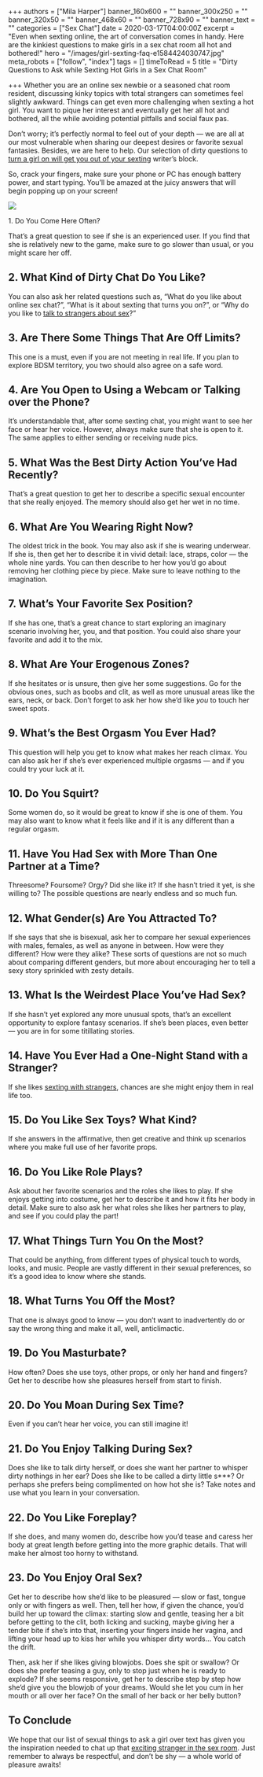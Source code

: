 +++
authors = ["Mila Harper"]
banner_160x600 = ""
banner_300x250 = ""
banner_320x50 = ""
banner_468x60 = ""
banner_728x90 = ""
banner_text = ""
categories = ["Sex Chat"]
date = 2020-03-17T04:00:00Z
excerpt = "Even when sexting online, the art of conversation comes in handy. Here are the kinkiest questions to make girls in a sex chat room all hot and bothered!"
hero = "/images/girl-sexting-faq-e1584424030747.jpg"
meta_robots = ["follow", "index"]
tags = []
timeToRead = 5
title = "Dirty Questions to Ask while Sexting Hot Girls in a Sex Chat Room"

+++
Whether you are an online sex newbie or a seasoned chat room resident, discussing kinky topics with total strangers can sometimes feel slightly awkward. Things can get even more challenging when sexting a hot girl. You want to pique her interest and eventually get her all hot and bothered, all the while avoiding potential pitfalls and social faux pas.

Don’t worry; it’s perfectly normal to feel out of your depth — we are all at our most vulnerable when sharing our deepest desires or favorite sexual fantasies. Besides, we are here to help. Our selection of dirty questions to [turn a girl on will get you out of your sexting](https://isexychat.com/blog/how-to-get-a-girl-wet-with-sexting/) writer’s block.

So, crack your fingers, make sure your phone or PC has enough battery power, and start typing. You’ll be amazed at the juicy answers that will begin popping up on your screen!

![](https://isexychat.com/blog/wp-content/uploads/2020/03/girl-using-sex-chatroom-e1584426308318-1024x640.jpg)

1\. Do You Come Here Often?

That’s a great question to see if she is an experienced user. If you find that she is relatively new to the game, make sure to go slower than usual, or you might scare her off.

## 2. What Kind of Dirty Chat Do You Like?

You can also ask her related questions such as, “What do you like about online sex chat?”, “What is it about sexting that turns you on?”, or “Why do you like to [talk to strangers about sex](https://isexychat.com/blog/key-tips-for-having-cybersex-with-strangers/)?”

## 3. Are There Some Things That Are Off Limits?

This one is a must, even if you are not meeting in real life. If you plan to explore BDSM territory, you two should also agree on a safe word.

## 4. Are You Open to Using a Webcam or Talking over the Phone?

It’s understandable that, after some sexting chat, you might want to see her face or hear her voice. However, always make sure that she is open to it. The same applies to either sending or receiving nude pics.

## 5. What Was the Best Dirty Action You’ve Had Recently?

That’s a great question to get her to describe a specific sexual encounter that she really enjoyed. The memory should also get her wet in no time.

## 6. What Are You Wearing Right Now?

The oldest trick in the book. You may also ask if she is wearing underwear. If she is, then get her to describe it in vivid detail: lace, straps, color — the whole nine yards. You can then describe to her how you’d go about removing her clothing piece by piece. Make sure to leave nothing to the imagination.

## 7. What’s Your Favorite Sex Position?

If she has one, that’s a great chance to start exploring an imaginary scenario involving her, you, and that position. You could also share your favorite and add it to the mix.

## 8. What Are Your Erogenous Zones?

If she hesitates or is unsure, then give her some suggestions. Go for the obvious ones, such as boobs and clit, as well as more unusual areas like the ears, neck, or back. Don’t forget to ask her how she’d like _you_ to touch her sweet spots.

## 9. What’s the Best Orgasm You Ever Had?

This question will help you get to know what makes her reach climax. You can also ask her if she’s ever experienced multiple orgasms — and if you could try your luck at it.

## 10. Do You Squirt?

Some women do, so it would be great to know if she is one of them. You may also want to know what it feels like and if it is any different than a regular orgasm.

## 11. Have You Had Sex with More Than One Partner at a Time?

Threesome? Foursome? Orgy? Did she like it? If she hasn’t tried it yet, is she willing to? The possible questions are nearly endless and so much fun.

## 12. What Gender(s) Are You Attracted To?

If she says that she is bisexual, ask her to compare her sexual experiences with males, females, as well as anyone in between. How were they different? How were they alike? These sorts of questions are not so much about comparing different genders, but more about encouraging her to tell a sexy story sprinkled with zesty details.

## 13. What Is the Weirdest Place You’ve Had Sex?

If she hasn’t yet explored any more unusual spots, that’s an excellent opportunity to explore fantasy scenarios. If she’s been places, even better — you are in for some titillating stories.

## 14. Have You Ever Had a One-Night Stand with a Stranger?

If she likes [sexting with strangers](https://isexychat.com/blog/online-random-chat-with-strangers/), chances are she might enjoy them in real life too.

## 15. Do You Like Sex Toys? What Kind?

If she answers in the affirmative, then get creative and think up scenarios where you make full use of her favorite props.

## 16. Do You Like Role Plays?

Ask about her favorite scenarios and the roles she likes to play. If she enjoys getting into costume, get her to describe it and how it fits her body in detail. Make sure to also ask her what roles she likes her partners to play, and see if you could play the part!

## 17. What Things Turn You On the Most?

That could be anything, from different types of physical touch to words, looks, and music. People are vastly different in their sexual preferences, so it’s a good idea to know where she stands.

## 18. What Turns You Off the Most?

That one is always good to know — you don’t want to inadvertently do or say the wrong thing and make it all, well, anticlimactic.

## 19. Do You Masturbate?

How often? Does she use toys, other props, or only her hand and fingers? Get her to describe how she pleasures herself from start to finish.

## 20. Do You Moan During Sex Time?

Even if you can’t hear her voice, you can still imagine it!

## 21. Do You Enjoy Talking During Sex?

Does she like to talk dirty herself, or does she want her partner to whisper dirty nothings in her ear? Does she like to be called a dirty little s***? Or perhaps she prefers being complimented on how hot she is? Take notes and use what you learn in your conversation.

## 22. Do You Like Foreplay?

If she does, and many women do, describe how you’d tease and caress her body at great length before getting into the more graphic details. That will make her almost too horny to withstand.

## 23. Do You Enjoy Oral Sex?

Get her to describe how she’d like to be pleasured — slow or fast, tongue only or with fingers as well. Then, tell her how, if given the chance, you’d build her up toward the climax: starting slow and gentle, teasing her a bit before getting to the clit, both licking and sucking, maybe giving her a tender bite if she’s into that, inserting your fingers inside her vagina, and lifting your head up to kiss her while you whisper dirty words… You catch the drift.

Then, ask her if she likes giving blowjobs. Does she spit or swallow? Or does she prefer teasing a guy, only to stop just when he is ready to explode? If she seems responsive, get her to describe step by step how she’d give you the blowjob of your dreams. Would she let you cum in her mouth or all over her face? On the small of her back or her belly button?

## To Conclude

We hope that our list of sexual things to ask a girl over text has given you the inspiration needed to chat up that [exciting stranger in the sex room](https://isexychat.com/blog/play-well-in-adult-sexting-chat-room/). Just remember to always be respectful, and don’t be shy — a whole world of pleasure awaits!